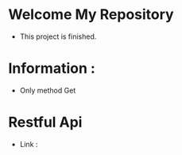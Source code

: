 # Welcome My Repository 
- This project is finished.

# Information :

- Only method Get

# Restful Api
- Link : 
